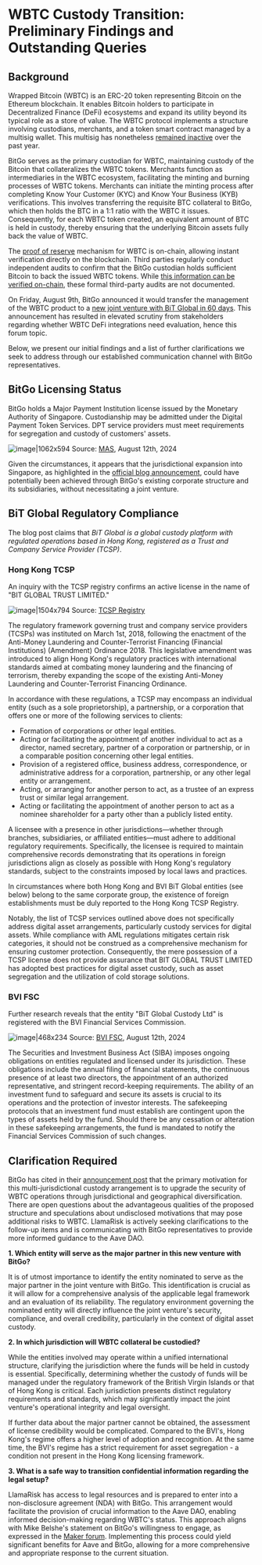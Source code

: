 # WBTC Custody Transition: Preliminary Findings and Outstanding Queries

## Background

Wrapped Bitcoin (WBTC) is an ERC-20 token representing Bitcoin on the Ethereum blockchain. It enables Bitcoin holders to participate in Decentralized Finance (DeFi) ecosystems and expand its utility beyond its typical role as a store of value. The WBTC protocol implements a structure involving custodians, merchants, and a token smart contract managed by a multisig wallet. This multisig has nonetheless [remained inactive](https://etherscan.io/address/0xB33f8879d4608711cEBb623F293F8Da13B8A37c5) over the past year.

BitGo serves as the primary custodian for WBTC, maintaining custody of the Bitcoin that collateralizes the WBTC tokens. Merchants function as intermediaries in the WBTC ecosystem, facilitating the minting and burning processes of WBTC tokens. Merchants can initiate the minting process after completing Know Your Customer (KYC) and Know Your Business (KYB) verifications. This involves transferring the requisite BTC collateral to BitGo, which then holds the BTC in a 1:1 ratio with the WBTC it issues. Consequently, for each WBTC token created, an equivalent amount of BTC is held in custody, thereby ensuring that the underlying Bitcoin assets fully back the value of WBTC.

The [proof of reserve](https://wbtc.network/dashboard/audit) mechanism for WBTC is on-chain, allowing instant verification directly on the blockchain. Third parties regularly conduct independent audits to confirm that the BitGo custodian holds sufficient Bitcoin to back the issued WBTC tokens. While [this information can be verified on-chain](https://wbtc.network/dashboard/audit), these formal third-party audits are not documented. 

On Friday, August 9th, BitGo announced it would transfer the management of the WBTC product to a [new joint venture with BiT Global in 60 days](https://blog.bitgo.com/bitgo-to-move-wbtc-to-multi-jurisdictional-custody-to-accelerate-global-expansion-plan-2ea0623fa2c8). This announcement has resulted in elevated scrutiny from stakeholders regarding whether WBTC DeFi integrations need evaluation, hence this forum topic. 

Below, we present our initial findings and a list of further clarifications we seek to address through our established communication channel with BitGo representatives.

## BitGo Licensing Status

BitGo holds a Major Payment Institution license issued by the Monetary Authority of Singapore. Custodianship may be admitted under the Digital Payment Token Services. DPT service providers must meet requirements for segregation and custody of customers' assets. 

![image|1062x594](upload://dtS3ZKMl9fUKSSG45rdGhlMiyBn.png)
Source: [MAS](https://eservices.mas.gov.sg/fid/institution/detail/420728-BITGO-SINGAPORE-PTE-LTD), August 12th, 2024

Given the circumstances, it appears that the jurisdictional expansion into Singapore, as highlighted in the [official blog announcement](https://blog.bitgo.com/bitgo-to-move-wbtc-to-multi-jurisdictional-custody-to-accelerate-global-expansion-plan-2ea0623fa2c8), could have potentially been achieved through BitGo's existing corporate structure and its subsidiaries, without necessitating a joint venture.

## BiT Global Regulatory Compliance

The blog post claims that *BiT Global is a global custody platform with regulated operations based in Hong Kong, registered as a Trust and Company Service Provider (TCSP)*.

### Hong Kong TCSP

An inquiry with the TCSP registry confirms an active license in the name of "BIT GLOBAL TRUST LIMITED."

![image|1504x794](upload://hqlQdmtm2rfcC0uV3iY89QUuvRU.png)
Source: [TCSP Registry](https://www.tcsp.cr.gov.hk/tcspls/index)

The regulatory framework governing trust and company service providers (TCSPs) was instituted on March 1st, 2018, following the enactment of the Anti-Money Laundering and Counter-Terrorist Financing (Financial Institutions) (Amendment) Ordinance 2018. This legislative amendment was introduced to align Hong Kong's regulatory practices with international standards aimed at combating money laundering and the financing of terrorism, thereby expanding the scope of the existing Anti-Money Laundering and Counter-Terrorist Financing Ordinance.

In accordance with these regulations, a TCSP may encompass an individual entity (such as a sole proprietorship), a partnership, or a corporation that offers one or more of the following services to clients:

- Formation of corporations or other legal entities.
- Acting or facilitating the appointment of another individual to act as a director, named secretary, partner of a corporation or partnership, or in a comparable position concerning other legal entities.
- Provision of a registered office, business address, correspondence, or administrative address for a corporation, partnership, or any other legal entity or arrangement.
- Acting, or arranging for another person to act, as a trustee of an express trust or similar legal arrangement.
- Acting or facilitating the appointment of another person to act as a nominee shareholder for a party other than a publicly listed entity.

A licensee with a presence in other jurisdictions—whether through branches, subsidiaries, or affiliated entities—must adhere to additional regulatory requirements. Specifically, the licensee is required to maintain comprehensive records demonstrating that its operations in foreign jurisdictions align as closely as possible with Hong Kong's regulatory standards, subject to the constraints imposed by local laws and practices.

In circumstances where both Hong Kong and BVI  BiT Global entities (see below) belong to the same corporate group, the existence of foreign establishments must be duly reported to the Hong Kong TCSP Registry.

Notably, the list of TCSP services outlined above does not specifically address digital asset arrangements, particularly custody services for digital assets. While compliance with AML regulations mitigates certain risk categories, it should not be construed as a comprehensive mechanism for ensuring customer protection. Consequently, the mere possession of a TCSP license does not provide assurance that BIT GLOBAL TRUST LIMITED has adopted best practices for digital asset custody, such as asset segregation and the utilization of cold storage solutions.

### BVI FSC

Further research reveals that the entity "BiT Global Custody Ltd" is registered with the BVI Financial Services Commission.

![image|468x234](upload://2SqKwzofX2OcgjiWsvzbvYFc7G0.png)
Source: [BVI FSC](https://www.bvifsc.vg/regulated-entities/bit-global-custody-ltd), August 12th, 2024

The Securities and Investment Business Act (SIBA) imposes ongoing obligations on entities regulated and licensed under its jurisdiction. These obligations include the annual filing of financial statements, the continuous presence of at least two directors, the appointment of an authorized representative, and stringent record-keeping requirements. The ability of an investment fund to safeguard and secure its assets is crucial to its operations and the protection of investor interests. The safekeeping protocols that an investment fund must establish are contingent upon the types of assets held by the fund. Should there be any cessation or alteration in these safekeeping arrangements, the fund is mandated to notify the Financial Services Commission of such changes.

## Clarification Required

BitGo has cited in their [announcement post](https://blog.bitgo.com/bitgo-to-move-wbtc-to-multi-jurisdictional-custody-to-accelerate-global-expansion-plan-2ea0623fa2c8) that the primary motivation for this multi-jurisdictional custody arrangement is to upgrade the security of WBTC operations through jurisdictional and geographical diversification. There are open questions about the advantageous qualities of the proposed structure and speculations about undisclosed motivations that may pose additional risks to WBTC. LlamaRisk is actively seeking clarifications to the follow-up items and is communicating with BitGo representatives to provide more informed guidance to the Aave DAO.

**1. Which entity will serve as the major partner in this new venture with BitGo?**

It is of utmost importance to identify the entity nominated to serve as the major partner in the joint venture with BitGo. This identification is crucial as it will allow for a comprehensive analysis of the applicable legal framework and an evaluation of its reliability. The regulatory environment governing the nominated entity will directly influence the joint venture's security, compliance, and overall credibility, particularly in the context of digital asset custody. 

**2. In which jurisdiction will WBTC collateral be custodied?**

While the entities involved may operate within a unified international structure, clarifying the jurisdiction where the funds will be held in custody is essential. Specifically, determining whether the custody of funds will be managed under the regulatory framework of the British Virgin Islands or that of Hong Kong is critical. Each jurisdiction presents distinct regulatory requirements and standards, which may significantly impact the joint venture's operational integrity and legal oversight. 

If further data about the major partner cannot be obtained, the assessment of license credibility would be complicated. Compared to the BVI's, Hong Kong's regime offers a higher level of adoption and recognition. At the same time, the BVI's regime has a strict requirement for asset segregation - a condition not present in the Hong Kong licensing framework.

**3. What is a safe way to transition confidential information regarding the legal setup?**

LlamaRisk has access to legal resources and is prepared to enter into a non-disclosure agreement (NDA) with BitGo. This arrangement would facilitate the provision of crucial information to the Aave DAO, enabling informed decision-making regarding WBTC's status. This approach aligns with Mike Belshe's statement on BitGo's willingness to engage, as expressed in the [Maker forum](http://forum.makerdao.com/t/wbtc-changes-and-risk-mitigation-10-august-2024/24844/18). Implementing this process could yield significant benefits for Aave and BitGo, allowing for a more comprehensive and appropriate response to the current situation.

